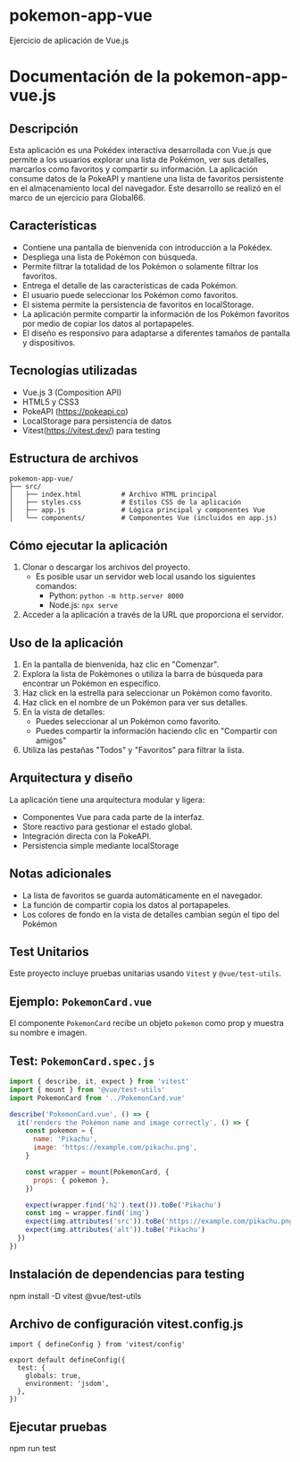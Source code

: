 # pokemon-app-vue
Ejercicio de aplicación de Vue.js 

# Documentación de la pokemon-app-vue.js

## Descripción
Esta aplicación es una Pokédex interactiva desarrollada con Vue.js que permite a los usuarios explorar una lista de Pokémon, ver sus detalles, marcarlos como favoritos y compartir su información. La aplicación consume datos de la PokeAPI y mantiene una lista de favoritos persistente en el almacenamiento local del navegador.
Este desarrollo se realizó en el marco de un ejercicio para Global66.

## Características
- Contiene una pantalla de bienvenida con introducción a la Pokédex.
- Despliega una lista de Pokémon con búsqueda.
- Permite filtrar la totalidad de los Pokémon o solamente filtrar los favoritos.
- Entrega el detalle de las características de cada Pokémon.
- El usuario puede seleccionar los Pokémon como favoritos.
- El sistema permite la persistencia de favoritos en localStorage.
- La aplicación permite compartir la información de los Pokémon favoritos por medio de copiar los datos al portapapeles.
- El diseño es responsivo para adaptarse a diferentes tamaños de pantalla y dispositivos.

## Tecnologías utilizadas
- Vue.js 3 (Composition API)
- HTML5 y CSS3
- PokeAPI (https://pokeapi.co)
- LocalStorage para persistencia de datos
- Vitest(https://vitest.dev/) para testing

## Estructura de archivos
```
pokemon-app-vue/
├── src/
│   ├── index.html          # Archivo HTML principal
│   ├── styles.css          # Estilos CSS de la aplicación
│   ├── app.js              # Lógica principal y componentes Vue
│   └── components/         # Componentes Vue (incluidos en app.js)
```

## Cómo ejecutar la aplicación
1. Clonar o descargar los archivos del proyecto.
   - Es posible usar un servidor web local usando los siguientes comandos:
     - Python: `python -m http.server 8000`
     - Node.js: `npx serve`
3. Acceder a la aplicación a través de la URL que proporciona el servidor.


## Uso de la aplicación
1. En la pantalla de bienvenida, haz clic en "Comenzar".
2. Explora la lista de Pokémones o utiliza la barra de búsqueda para encontrar un Pokémon en específico.
3. Haz click en la estrella para seleccionar un Pokémon como favorito.
4. Haz click en el nombre de un Pokémon para ver sus detalles.
5. En la vista de detalles:
   - Puedes seleccionar al un Pokémon como favorito.
   - Puedes compartir la información haciendo clic en "Compartir con amigos"
6. Utiliza las pestañas "Todos" y "Favoritos" para filtrar la lista.

## Arquitectura y diseño
La aplicación tiene una arquitectura modular y ligera:
- Componentes Vue para cada parte de la interfaz.
- Store reactivo para gestionar el estado global.
- Integración directa con la PokeAPI.
- Persistencia simple mediante localStorage

## Notas adicionales
- La lista de favoritos se guarda automáticamente en el navegador.
- La función de compartir copia los datos al portapapeles.
- Los colores de fondo en la vista de detalles cambian según el tipo del Pokémon

## Test Unitarios

Este proyecto incluye pruebas unitarias usando `Vitest` y `@vue/test-utils`.

## Ejemplo: `PokemonCard.vue`

El componente `PokemonCard` recibe un objeto `pokemon` como prop y muestra su nombre e imagen.

## Test: `PokemonCard.spec.js`

```js
import { describe, it, expect } from 'vitest'
import { mount } from '@vue/test-utils'
import PokemonCard from '../PokemonCard.vue'

describe('PokemonCard.vue', () => {
  it('renders the Pokémon name and image correctly', () => {
    const pokemon = {
      name: 'Pikachu',
      image: 'https://example.com/pikachu.png',
    }

    const wrapper = mount(PokemonCard, {
      props: { pokemon },
    })

    expect(wrapper.find('h2').text()).toBe('Pikachu')
    const img = wrapper.find('img')
    expect(img.attributes('src')).toBe('https://example.com/pikachu.png')
    expect(img.attributes('alt')).toBe('Pikachu')
  })
})
```
## Instalación de dependencias para testing

npm install -D vitest @vue/test-utils

## Archivo de configuración vitest.config.js
```
import { defineConfig } from 'vitest/config'

export default defineConfig({
  test: {
    globals: true,
    environment: 'jsdom',
  },
})
```

## Ejecutar pruebas

npm run test
